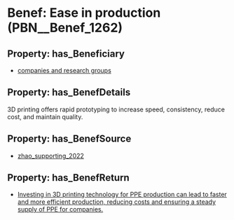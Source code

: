 # Benef: __Ease in production__ (PBN__Benef_1262)

## Property: has_Beneficiary

* [companies and research groups](../Stakeholder/PBN__Stakeholder_496)

## Property: has_BenefDetails

3D printing offers rapid prototyping to increase speed, consistency, reduce cost, and maintain quality.

## Property: has_BenefSource

* [zhao_supporting_2022](../Article/PBN__Article_266)

## Property: has_BenefReturn

* [Investing in 3D printing technology for PPE production can lead to faster and more efficient production, reducing costs and ensuring a steady supply of PPE for companies.](../BenefReturn/PBN__BenefReturn_1422)

